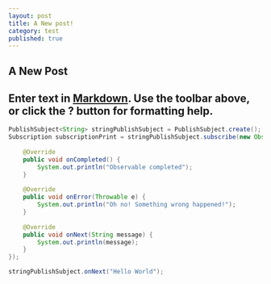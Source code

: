```yaml
---
layout: post
title: A New post!
category: test
published: true
---
```

## A New Post

Enter text in [Markdown](http://daringfireball.net/projects/markdown/). Use the toolbar above, or click the **?** button for formatting help.
-------
```java
PublishSubject<String> stringPublishSubject = PublishSubject.create();
Subscription subscriptionPrint = stringPublishSubject.subscribe(new Observer<String>() {
	
    @Override
	public void onCompleted() {
		System.out.println("Observable completed");
	}
    
	@Override
	public void onError(Throwable e) {
		System.out.println("Oh no! Something wrong happened!");
	}
    
    @Override
	public void onNext(String message) {
		System.out.println(message);
	}
});

stringPublishSubject.onNext("Hello World");

```
